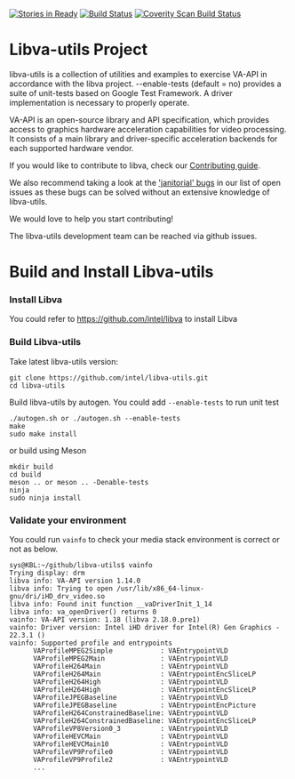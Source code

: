 [![Stories in Ready](https://badge.waffle.io/intel/libva-utils.png?label=ready&title=Ready)](http://waffle.io/intel/libva-utils)
[![Build Status](https://travis-ci.org/intel/libva-utils.svg?branch=master)](https://travis-ci.org/intel/libva-utils)
[![Coverity Scan Build Status](https://scan.coverity.com/projects/11613/badge.svg)](https://scan.coverity.com/projects/intel-libva-utils)

# Libva-utils Project

libva-utils is a collection of utilities and examples to exercise VA-API in accordance with the libva project. --enable-tests (default = no) provides a suite of unit-tests based on Google Test Framework. A driver implementation is necessary to properly operate.

VA-API is an open-source library and API specification, which provides access to graphics hardware acceleration capabilities
for video processing. It consists of a main library and driver-specific acceleration backends for each supported hardware vendor.

If you would like to contribute to libva, check our [Contributing guide](https://github.com/intel/libva-utils/blob/master/CONTRIBUTING.md).

We also recommend taking a look at the ['janitorial' bugs](https://github.com/intel/libva-utils/issues?q=is%3Aopen+is%3Aissue+label%3AJanitorial) in our list of open issues as these bugs can be solved without an extensive knowledge of libva-utils.

We would love to help you start contributing!

The libva-utils development team can be reached via github issues.

# Build and Install Libva-utils

### Install Libva
You could refer to https://github.com/intel/libva to install Libva

### Build Libva-utils
Take latest libva-utils version:
```
git clone https://github.com/intel/libva-utils.git
cd libva-utils
```

Build libva-utils by autogen. You could add ```--enable-tests``` to run unit test
```
./autogen.sh or ./autogen.sh --enable-tests
make
sudo make install
```

or build using Meson
```
mkdir build
cd build
meson .. or meson .. -Denable-tests
ninja
sudo ninja install
```


### Validate your environment
You could run ```vainfo``` to check your media stack environment is correct or not as below.
```
sys@KBL:~/github/libva-utils$ vainfo
Trying display: drm
libva info: VA-API version 1.14.0
libva info: Trying to open /usr/lib/x86_64-linux-gnu/dri/iHD_drv_video.so
libva info: Found init function __vaDriverInit_1_14
libva info: va_openDriver() returns 0
vainfo: VA-API version: 1.18 (libva 2.18.0.pre1)
vainfo: Driver version: Intel iHD driver for Intel(R) Gen Graphics - 22.3.1 ()
vainfo: Supported profile and entrypoints
      VAProfileMPEG2Simple            : VAEntrypointVLD
      VAProfileMPEG2Main              : VAEntrypointVLD
      VAProfileH264Main               : VAEntrypointVLD
      VAProfileH264Main               : VAEntrypointEncSliceLP
      VAProfileH264High               : VAEntrypointVLD
      VAProfileH264High               : VAEntrypointEncSliceLP
      VAProfileJPEGBaseline           : VAEntrypointVLD
      VAProfileJPEGBaseline           : VAEntrypointEncPicture
      VAProfileH264ConstrainedBaseline: VAEntrypointVLD
      VAProfileH264ConstrainedBaseline: VAEntrypointEncSliceLP
      VAProfileVP8Version0_3          : VAEntrypointVLD
      VAProfileHEVCMain               : VAEntrypointVLD
      VAProfileHEVCMain10             : VAEntrypointVLD
      VAProfileVP9Profile0            : VAEntrypointVLD
      VAProfileVP9Profile2            : VAEntrypointVLD
      ...
```